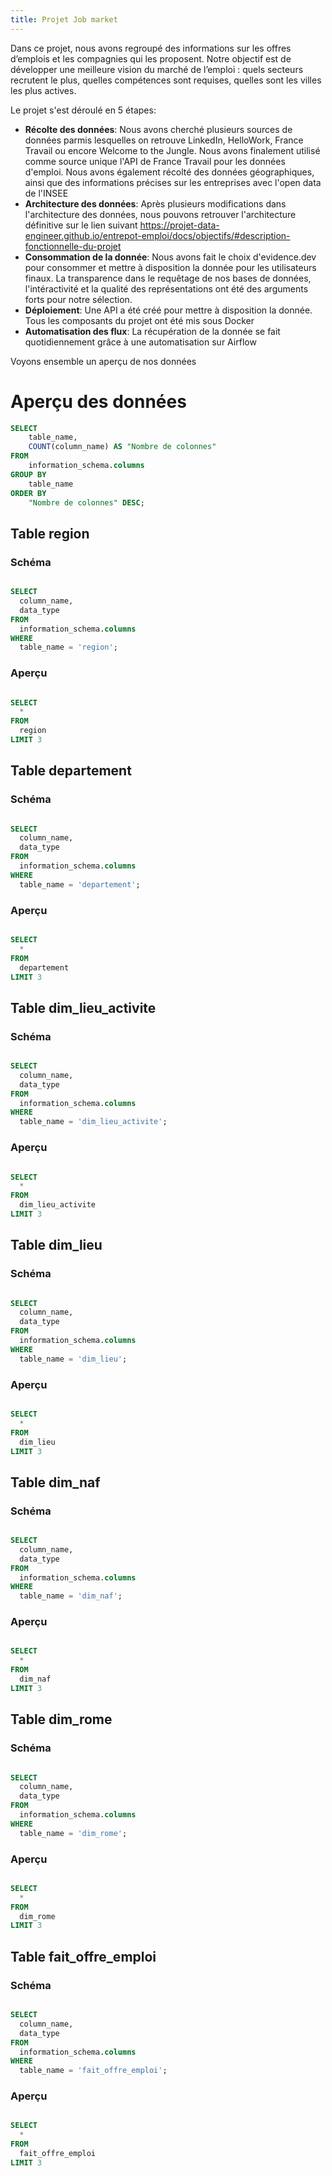 ```yaml
---
title: Projet Job market
---
```


Dans ce projet, nous avons regroupé des informations sur les offres d’emplois et les compagnies qui les proposent. Notre objectif est de développer une meilleure vision du marché de l’emploi : quels secteurs recrutent le plus, quelles compétences sont requises, quelles sont les villes les plus actives.

Le projet s'est déroulé en 5 étapes: 
- **Récolte des données**: Nous avons cherché plusieurs sources de données parmis lesquelles on retrouve LinkedIn, HelloWork, France Travail ou encore Welcome to the Jungle. Nous avons finalement utilisé comme source unique l'API de France Travail pour les données d'emploi. Nous avons également récolté des données géographiques, ainsi que des informations précises sur les entreprises avec l'open data de l'INSEE
- **Architecture des données**: Après plusieurs modifications dans l'architecture des données, nous pouvons retrouver l'architecture définitive sur le lien suivant https://projet-data-engineer.github.io/entrepot-emploi/docs/objectifs/#description-fonctionnelle-du-projet 
- **Consommation de la donnée**: Nous avons fait le choix d'evidence.dev pour consommer et mettre à disposition la donnée pour les utilisateurs finaux. La transparence dans le requêtage de nos bases de données, l'intéractivité et la qualité des représentations ont été des arguments forts pour notre sélection.
- **Déploiement**: Une API a été créé pour mettre à disposition la donnée. Tous les composants du projet ont été mis sous Docker
- **Automatisation des flux**: La récupération de la donnée se fait quotidiennement grâce à une automatisation sur Airflow

Voyons ensemble un aperçu de nos données

# Aperçu des données

```sql tables
SELECT 
    table_name,
    COUNT(column_name) AS "Nombre de colonnes"
FROM 
    information_schema.columns
GROUP BY 
    table_name
ORDER BY 
    "Nombre de colonnes" DESC;
```
<DataTable data={tables}/>


## Table region

### Schéma

```sql schema_region

SELECT 
  column_name, 
  data_type
FROM 
  information_schema.columns
WHERE 
  table_name = 'region';
```

<DataTable data={schema_region}/>

### Aperçu

```sql head_region

SELECT 
  *
FROM 
  region
LIMIT 3
```

<DataTable data={head_region}/>


## Table departement


### Schéma

```sql schema_departement

SELECT 
  column_name, 
  data_type
FROM 
  information_schema.columns
WHERE 
  table_name = 'departement';
```

<DataTable data={schema_departement}/>

### Aperçu

```sql head_departement

SELECT 
  *
FROM 
  departement
LIMIT 3
```

<DataTable data={head_departement}/>

## Table dim_lieu_activite

### Schéma

```sql schema_dim_lieu_activite

SELECT 
  column_name, 
  data_type
FROM 
  information_schema.columns
WHERE 
  table_name = 'dim_lieu_activite';
```

### Aperçu

```sql head_dim_lieu_activite

SELECT 
  *
FROM 
  dim_lieu_activite
LIMIT 3
```

<DataTable data={head_dim_lieu_activite}/>

## Table dim_lieu

### Schéma

```sql schema_dim_lieu

SELECT 
  column_name, 
  data_type
FROM 
  information_schema.columns
WHERE 
  table_name = 'dim_lieu';
```

### Aperçu

```sql head_dim_lieu

SELECT 
  *
FROM 
  dim_lieu
LIMIT 3
```

<DataTable data={head_dim_lieu}/>

## Table dim_naf

### Schéma

```sql schema_dim_naf

SELECT 
  column_name, 
  data_type
FROM 
  information_schema.columns
WHERE 
  table_name = 'dim_naf';
```

### Aperçu

```sql head_dim_naf

SELECT 
  *
FROM 
  dim_naf
LIMIT 3
```

<DataTable data={head_dim_naf}/>

## Table dim_rome

### Schéma

```sql schema_dim_rome

SELECT 
  column_name, 
  data_type
FROM 
  information_schema.columns
WHERE 
  table_name = 'dim_rome';
```

### Aperçu

```sql head_dim_rome

SELECT 
  *
FROM 
  dim_rome
LIMIT 3
```

<DataTable data={head_dim_rome}/>

## Table fait_offre_emploi

### Schéma

```sql schema_fait_offre_emploi

SELECT 
  column_name, 
  data_type
FROM 
  information_schema.columns
WHERE 
  table_name = 'fait_offre_emploi';
```

### Aperçu

```sql head_fait_offre_emploi

SELECT 
  *
FROM 
  fait_offre_emploi
LIMIT 3
```

<DataTable data={head_fait_offre_emploi}/>